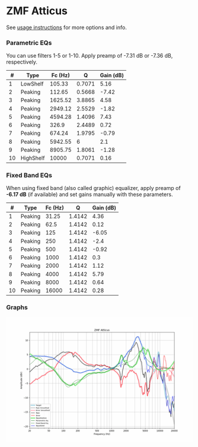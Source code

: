 # ZMF Atticus
See [usage instructions](https://github.com/jaakkopasanen/AutoEq#usage) for more options and info.

### Parametric EQs
You can use filters 1-5 or 1-10. Apply preamp of -7.31 dB or -7.36 dB, respectively.

|   # | Type      |   Fc (Hz) |      Q |   Gain (dB) |
|-----|-----------|-----------|--------|-------------|
|   1 | LowShelf  |    105.33 | 0.7071 |        5.16 |
|   2 | Peaking   |    112.65 | 0.5668 |       -7.42 |
|   3 | Peaking   |   1625.52 | 3.8865 |        4.58 |
|   4 | Peaking   |   2949.12 | 2.5529 |       -1.82 |
|   5 | Peaking   |   4594.28 | 1.4096 |        7.43 |
|   6 | Peaking   |    326.9  | 2.4489 |        0.72 |
|   7 | Peaking   |    674.24 | 1.9795 |       -0.79 |
|   8 | Peaking   |   5942.55 | 6      |        2.1  |
|   9 | Peaking   |   8905.75 | 1.8061 |       -1.28 |
|  10 | HighShelf |  10000    | 0.7071 |        0.16 |

### Fixed Band EQs
When using fixed band (also called graphic) equalizer, apply preamp of **-6.17 dB** (if available) and set gains manually with these parameters.

|   # | Type    |   Fc (Hz) |      Q |   Gain (dB) |
|-----|---------|-----------|--------|-------------|
|   1 | Peaking |     31.25 | 1.4142 |        4.36 |
|   2 | Peaking |     62.5  | 1.4142 |        0.12 |
|   3 | Peaking |    125    | 1.4142 |       -6.05 |
|   4 | Peaking |    250    | 1.4142 |       -2.4  |
|   5 | Peaking |    500    | 1.4142 |       -0.92 |
|   6 | Peaking |   1000    | 1.4142 |        0.3  |
|   7 | Peaking |   2000    | 1.4142 |        1.12 |
|   8 | Peaking |   4000    | 1.4142 |        5.79 |
|   9 | Peaking |   8000    | 1.4142 |        0.64 |
|  10 | Peaking |  16000    | 1.4142 |        0.28 |

### Graphs
![](./ZMF%20Atticus.png)
